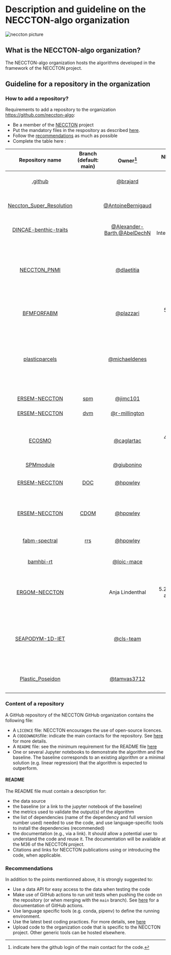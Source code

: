 # Description and guideline on the NECCTON-algo organization
![neccton picture](https://github.com/neccton-algo/.github/blob/main/1500x500.jpeg)
## What is the NECCTON-algo organization?
The NECCTON-algo organization hosts the algorithms developed in the framework of the NECCTON project.

## Guideline for a repository in the organization

### How to add a repository?
Requirements to add a repository to the organization https://github.com/neccton-algo:
- Be a member of the [NECCTON](https://www.neccton.eu/) project
- Put the mandatory files in the respository as described [here](#content-of-a-repository).
- Follow the [recommendations](#recommendations) as much as possible
- Complete the table here :

| Repository name                                       | Branch (default: main) | Owner[^1]                                             | NECCTON task | short description |
|       :---:                                           |  :---: | :---:                                            |     ---:     |    :---            |
|    [.github](https://github.com/neccton-algo)         | | [@brajard](https://www.github.com/brajard)        | 4.1          | description of the github organization |
|    [Neccton_Super_Resolution](https://github.com/neccton-algo/Neccton_Super_Resolution)         | | [@AntoineBernigaud](https://www.github.com/AntoineBernigaud)        | 4.4.3       | Super Resolution Data Assimilation |
|    [DINCAE-benthic-traits](https://github.com/neccton-algo/DINCAE-benthic-traits)         | | [@Alexander-Barth](https://www.github.com/Alexander-Barth),[@AbelDechN](https://github.com/AbelDechN)        |   4.2.2 Interpolation          | data products of benthic traits  |
|    [NECCTON_PNMI](https://github.com/neccton-algo/NECCTON_PNMI)         | | [@dlaetitia](https://github.com/dlaetitia)        |   4.3.1          | Spatial distribution of zooplankton diversity in the Parc Naturel Marin Iroise (PNMI) |
|    [BFMFORFABM](https://github.com/inogs/bfmforfabm.git) ||[@plazzari](https://github.com/plazzari) | 5.2.3 and 5.2.4 | POC and bio-optic module used within BFM|
| [plasticparcels](https://github.com/OceanParcels/plasticparcels) | | [@michaeldenes](https://github.com/michaeldenes) | 8.3 | Microplastic transport and dispersion simulation tool based on the `parcels` Lagrangian framework |
| [ERSEM-NECCTON](https://github.com/pmlmodelling/ersem-neccton) | [spm](https://github.com/pmlmodelling/ersem-neccton/tree/spm) | [@jimc101](https://www.github.com/jimc101) | 5.2.2 | SPM Model in ERSEM |
| [ERSEM-NECCTON](https://github.com/pmlmodelling/ersem-neccton) | [dvm](https://github.com/pmlmodelling/ersem-neccton/tree/dvm) | [@r-millington](https://www.github.com/r-millington) | 5.2.1 | DVM Model in ERSEM |
| [ECOSMO](https://github.com/nansencenter/ECOSMO) | | [@caglartac](https://github.com/caglartac) | 4.3.1 and 5.2.1 | main ECOSMO and diel vertical migration codes |
| [SPMmodule](https://github.com/giubonino/SPMmodule) | | [@giubonino](https://github.com/giubonino) | 5.2.2 | SPM module |
| [ERSEM-NECCTON](https://github.com/pmlmodelling/ersem-neccton) | [DOC](https://github.com/pmlmodelling/ersem-neccton/tree/DOC) | [@hpowley](https://www.github.com/hpowley) | 5.2.3 | NECCTON DOC changes in ERSEM |
| [ERSEM-NECCTON](https://github.com/pmlmodelling/ersem-neccton) | [CDOM](https://github.com/pmlmodelling/ersem-neccton/tree/CDOM) | [@hpowley](https://www.github.com/hpowley) | 5.2.4 | CDOM additions for bio-optical model in ERSEM |
| [fabm-spectral](https://github.com/pmlmodelling//fabm-spectral) | [rrs](https://github.com/pmlmodelling/fabm-spectral/tree/rrs) | [@hpowley](https://www.github.com/hpowley) | 5.2.4 | Bio-optical model used with ERSEM|
| [bamhbi-rt](https://github.com/loic-mace/bamhbi-rt) | | [@loic-mace](https://github.com/loic-mace) | 5.2.4 | Bio-optics module for BAMHBI|
| [ERGOM-NECCTON](https://gitlab.opencode.de/bsh/neccton) | | Anja Lindenthal | 5.2.1, 5.2.3 and 5.2.4 | ERGOM-FABM code with DVM and bio-optical modules |
| [SEAPODYM-1D-IET](https://github.com/neccton-algo/SEAPODYM-1D-IET) | | [@cls-team](https://github.com/neccton-algo/SEAPODYM-1D-IET/commits?author=cls-team) | 3.2 and 5.2.1 | 1D version of SEAPODYM-LMTL Intermediate Energy Transfert (IET) |
| [Plastic_Poseidon](https://github.com/tamvas3712/Plastic_Poseidon) | | [@tamvas3712](https://github.com/tamvas3712) | 8.3.2 | Marine plastic pollution module  |

[^1]:indicate here the github login of the main contact for the code.

### Content of a repository
A GitHub repository of the NECCTON GitHub organization contains the following file:

- A `LICENCE` file: NECCTON encourages the use of open-source licences.
- A `CODEOWNERS`file: indicate the main contacts for the repository. See [here](https://docs.github.com/en/repositories/managing-your-repositorys-settings-and-features/customizing-your-repository/about-code-owners) for more details.
- A `README` file: see the minimum requirement for the README file [here](#readme)
- One or several Jupyter notebooks to demonstrate the algorithm and the baseline. The baseline corresponds to an existing algorithm or a minimal solution (e.g. linear regression) that the algorithm is expected to outperform. 

#### README
The README file must contain a description for:
- the data source
- the baseline (or a link to the jupyter notebook of the baseline)
- the metrics used to validate the output(s) of the algorithm
- the list of dependencies (name of the dependency and full version number used) needed to use the code, and use language-specific tools to install the dependencies (recommended)
- the documentation (e.g., via a link). It should allow a potential user to understand the code and reuse it. The documentation will be available at the M36 of the NECCTON project.
- Citations and links for NECCTON publications using or introducing the code, when applicable.

### Recommendations
In addition to the points mentionned above, it is strongly suggested to:
- Use a data API for easy access to the data when testing the code
- Make use of GitHub actions to run unit tests when pushing the code on the repository (or when merging with the `main` branch). See [here](https://docs.github.com/en/actions) for a documentation of GitHub actions.
- Use language specific tools (e.g. conda, pipenv) to define the running environment.
- Use the latest best coding practices. For more details, see [here](https://github.com/neccton-algo/.github/blob/main/docs/moi_archive/best_practices.md)
- Upload code to the organization code that is specific to the NECCTON project. Other generic tools can be hosted elsewhere.

<!--

**Here are some ideas to get you started:**

🙋‍♀️ A short introduction - what is your organization all about?
🌈 Contribution guidelines - how can the community get involved?
👩‍💻 Useful resources - where can the community find your docs? Is there anything else the community should know?
🍿 Fun facts - what does your team eat for breakfast?
🧙 Remember, you can do mighty things with the power of [Markdown](https://docs.github.com/github/writing-on-github/getting-started-with-writing-and-formatting-on-github/basic-writing-and-formatting-syntax)
-->
